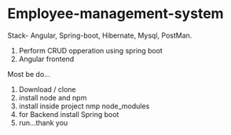 # Employee-management-system
Stack- Angular, Spring-boot, Hibernate, Mysql, PostMan.

1. Perform CRUD opperation using spring boot
2. Angular frontend

Most be do...
1. Download / clone
2. install node and npm
3. install inside project nmp node_modules
4. for Backend install Spring boot 
5. run...thank you
